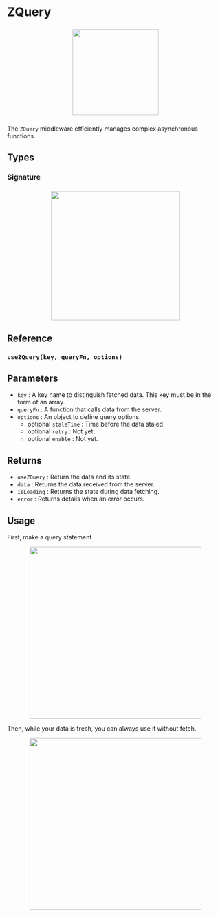 <h1 align="left">ZQuery</h1>

###

<div align="center">
  <img height="200" src="https://github.com/user-attachments/assets/a5cfa971-ce43-4b1a-8314-80ebd8b1e835"  />
</div>

###

The `ZQuery` middleware efficiently manages complex asynchronous functions.

###

<h2 align="left">Types</h2>

###

<h3 align="left">Signature</h3>

###

<div align="center">
  <img height="300" src="https://github.com/user-attachments/assets/8bb5329e-2b78-4e54-af83-401e5d3e227c"  />
</div>

###

<h2 align="left">Reference</h2>

###

### `useZQuery(key, queryFn, options)`

###

## Parameters

- `key` : A key name to distinguish fetched data. This key must be in the form of an array.
- `queryFn` : A function that calls data from the server.
- `options` : An object to define query options.
  - optional `staleTime` : Time before the data staled.
  - optional `retry` : Not yet.
  - optional `enable` : Not yet.

## Returns

- `useZQuery` : Return the data and its state.
- `data` : Returns the data received from the server.
- `isLoading` : Returns the state during data fetching.
- `error` : Returns details when an error occurs.

## Usage

First, make a query statement

<div align="center">
  <img height="400" src="https://github.com/user-attachments/assets/b36b04c7-8751-48d5-a9e2-b1987d0b678f"  />
</div>

Then, while your data is fresh, you can always use it without fetch.

<div align="center">
  <img height="400" src="https://github.com/user-attachments/assets/3de0f31e-95b8-4c41-bcc3-cb63812407ad"  />
</div>

